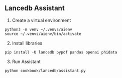 ## Lancedb Assistant

1. Create a virtual environment
```shell
python3 -m venv ~/.venvs/aienv
source ~/.venvs/aienv/bin/activate
```

2. Install libraries
```shell
pip install -U lancedb pypdf pandas openai phidata
```

3. Run Assistant
```shell
python cookbook/lancedb/assistant.py
```
